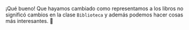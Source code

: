 ¡Qué bueno! Que hayamos cambiado como representamos a los libros no significó cambios en la clase `Biblioteca` y además podemos hacer cosas más interesantes. :star_struck:
